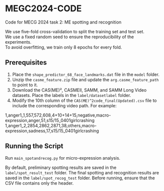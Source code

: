 # MEGC2024-CODE
Code for MECG 2024 task 2: ME spotting and recognition  

We use five-fold cross-validation to split the training set and test set.  
We use a fixed random seed to ensure the reproducibility of the experiments.  
To avoid overfitting, we train only 8 epochs for every fold.  


## Prerequisites

1. Place the `shape_predictor_68_face_landmarks.dat` file in the `model` folder.
2. Unzip the `casme_feature.zip` file and update the `arg.casme_feature_path` to point to it.
3. Download the CAS(ME)², CASMEII, SAMM, and SAMM Long Video datasets. Place the labels in the `label/datasetlabel` folder.
4. Modify the 10th column of the `CAS(ME)^2code_final(Updated).csv` file to include the corresponding video path. For example:


1,anger1_1,557,572,608,4+10+14+15,negative,macro-expression,anger,51,s15/15_0401girlcrashing  
1,anger1_2,2854,2862,2871,38,others,macro-expression,sadness,17,s15/15_0401girlcrashing

## Running the Script

Run `main_spotandrecog.py` for micro-expression analysis.

By default, preliminary spotting results are saved in the `label/spot_result_test` folder. The final spotting and recognition results are saved in the `label/spot_recog_test` folder. Before running, ensure that the CSV file contains only the header.



